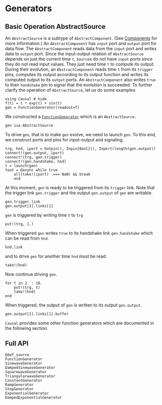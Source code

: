 # Generators

## Basic Operation AbstractSource
An `AbstractSource` is a subtype of `AbstractComponent`. (See [Components](@ref) for more information.) An `AbstractComponent` has `input` port and `output` port for data flow. The `AbstractComponent` reads data from the `input` port and writes data to `output` port. Since the input-output relation of `AbstractSource` depends on just the current time `t`, `Source`s do not have `input` ports since they do not read input values. They just need time `t` to compute its output. During their evolution, an `AbstractComponent` reads time `t` from its `trigger` pins, computes its output according to its output function and writes its computed output to its `output` ports. An `AbstractComponent` also writes `true` to their `handshake` pin to signal that the evolution is succeeded. To further clarify the operation of `AbstractSource`, let us do some examples. 

```@repl source_ex
using Causal # hide 
f(t) = t * exp(t) + sin(t)
gen = FunctionGenerator(readout=f)
```
We constructed a [`FunctionGenerator`](@ref) which is an `AbstractSource`.
```@repl source_ex
gen isa AbstractSource
```
To drive `gen`, that is to make `gen` evolve, we need to launch `gen`.  To this end, we construct ports and pins for input-output and signaling.
```@repl source_ex
trg, hnd, iport = Outpin(), Inpin{Bool}(), Inport(length(gen.output))
connect!(gen.output, iport)
connect!(trg, gen.trigger) 
connect!(gen.handshake, hnd)
t = launch(gen)
tout = @async while true 
    all(take!(iport) .=== NaN) && break 
    end
```
At this moment, `gen` is ready to be triggered from its `trigger` link. Note that the trigger link `gen.trigger` and the output `gen.output` of `gen` are writable. 
```@repl source_ex
gen.trigger.link
gen.output[1].links[1]
```
`gen` is triggered by writing time `t` to `trg`
```@repl source_ex
put!(trg, 1.)
```
When triggered `gen` writes `true` to its handshake link `gen.handshake` which can be read from `hnd`.
```@repl source_ex
hnd.link
```
and to drive `gen` for another time `hnd` must be read. 
```@repl source_ex
take!(hnd)
```
Now continue driving `gen`.
```@repl source_ex
for t in 2. : 10.
    put!(trg, t)
    take!(hnd)
end
```
When triggered, the output of `gen` is written to its output `gen.output`.
```@repl source_ex 
gen.output[1].links[1].buffer
```

`Causal` provides some other function generators which are documented in the following section.

## Full API 
```@docs
@def_source 
FunctionGenerator
SinewaveGenerator 
DampedSinewaveGenerator 
SquarewaveGenerator 
TriangularwaveGenerator 
ConstantGenerator 
RampGenerator 
StepGenerator 
ExponentialGenerator 
DampedExponentialGenerator 
```